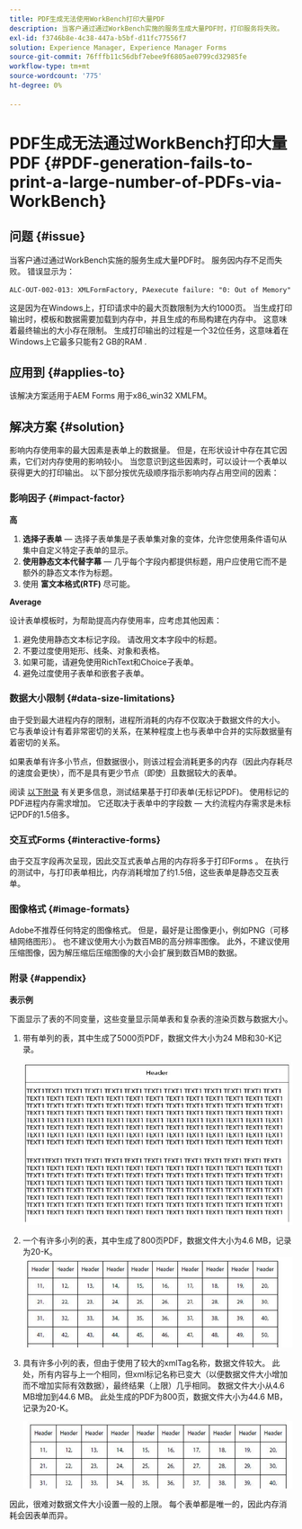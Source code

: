```yaml
---
title: PDF生成无法使用WorkBench打印大量PDF
description: 当客户通过通过WorkBench实施的服务生成大量PDF时，打印服务将失败。
exl-id: f3746b8e-4c38-447a-b5bf-d11fc77556f7
solution: Experience Manager, Experience Manager Forms
source-git-commit: 76fffb11c56dbf7ebee9f6805ae0799cd32985fe
workflow-type: tm+mt
source-wordcount: '775'
ht-degree: 0%

---
```


# PDF生成无法通过WorkBench打印大量PDF {#PDF-generation-fails-to-print-a-large-number-of-PDFs-via-WorkBench}

## 问题 {#issue}

当客户通过通过WorkBench实施的服务生成大量PDF时。 服务因内存不足而失败。 错误显示为：

`ALC-OUT-002-013: XMLFormFactory, PAexecute failure: "0: Out of Memory"`

<!-- Attached is a simplified template (BollatoRiservatiLandscape_table_simple.xdp) that simulates the problem.
Using the Designer, if we associate the template "BollatoRiservatiLandscape_table_semplice.xdp" with the XML file "BollatoRiservati.xml" during the generation of the pdf, the process comes to occupy 1.6 Gb of RAM. On the server side, with the complete template, the pdf generation process breaks down, occupying 2 GB of RAM.-->

这是因为在Windows上，打印请求中的最大页数限制为大约1000页。 当生成打印输出时，模板和数据需要加载到内存中，并且生成的布局构建在内存中。 这意味着最终输出的大小存在限制。 生成打印输出的过程是一个32位任务，这意味着在Windows上它最多只能有2 GB的RAM <!--and 4 GB on UNIX-->.

## 应用到 {#applies-to}

该解决方案适用于AEM Forms <!--JEE Server and AEM Forms on OSGi Server--> 用于x86_win32 XMLFM。

## 解决方案 {#solution}

影响内存使用率的最大因素是表单上的数据量。 但是，在形状设计中存在其它因素，它们对内存使用的影响较小。 当您意识到这些因素时，可以设计一个表单以获得更大的打印输出。 以下部分按优先级顺序指示影响内存占用空间的因素：

### 影响因子 {#impact-factor}

**高**

1. **选择子表单**  — 选择子表单集是子表单集对象的变体，允许您使用条件语句从集中自定义特定子表单的显示。
1. **使用静态文本代替字幕**  — 几乎每个字段内都提供标题，用户应使用它而不是额外的静态文本作为标题。
1. 使用 **富文本格式(RTF)** 尽可能。

**Average**

设计表单模板时，为帮助提高内存使用率，应考虑其他因素：

1. 避免使用静态文本标记字段。 请改用文本字段中的标题。
2. 不要过度使用矩形、线条、对象和表格。
3. 如果可能，请避免使用RichText和Choice子表单。
4. 避免过度使用子表单和嵌套子表单。

### 数据大小限制 {#data-size-limitations}

由于受到最大进程内存的限制，进程所消耗的内存不仅取决于数据文件的大小。 它与表单设计有着非常密切的关系，在某种程度上也与表单中合并的实际数据量有着密切的关系。

如果表单有许多小节点，但数据很小，则该过程会消耗更多的内存（因此内存耗尽的速度会更快），而不是具有更少节点（即使）且数据较大的表单。

阅读 [以下附录](#appendix) 有关更多信息，测试结果基于打印表单(无标记PDF)。 使用标记的PDF进程内存需求增加。 它还取决于表单中的字段数 — 大约流程内存需求是未标记PDF的1.5倍多。

### 交互式Forms {#interactive-forms}

由于交互字段再次呈现，因此交互式表单占用的内存将多于打印Forms 。 在执行的测试中，与打印表单相比，内存消耗增加了约1.5倍，这些表单是静态交互表单。

### 图像格式 {#image-formats}

Adobe不推荐任何特定的图像格式。 但是，最好是让图像更小，例如PNG（可移植网络图形）。 也不建议使用大小为数百MB的高分辨率图像。 此外，不建议使用压缩图像，因为解压缩后压缩图像的大小会扩展到数百MB的数据。

### 附录 {#appendix}

**表示例**

下面显示了表的不同变量，这些变量显示简单表和复杂表的渲染页数与数据大小。

1. 带有单列的表，其中生成了5000页PDF，数据文件大小为24 MB和30-K记录。

   ![table_single_column](/help/forms/using/assets/table_single_column.png)

1. 一个有许多小列的表，其中生成了800页PDF，数据文件大小为4.6 MB，记录为20-K。
   ![table_many_small_columns](/help/forms/using/assets/table_many_small_columns.png)

1. 具有许多小列的表，但由于使用了较大的xmlTag名称，数据文件较大。
此处，所有内容与上一个相同，但xml标记名称已变大（以便数据文件大小增加而不增加实际有效数据），最终结果（上限）几乎相同。 数据文件大小从4.6 MB增加到44.6 MB。 此处生成的PDF为800页，数据文件大小为44.6 MB，记录为20-K。

   ![table_bigger_xml_tagname](/help/forms/using/assets/table_bigger_xml_tagname.png)

因此，很难对数据文件大小设置一般的上限。 每个表单都是唯一的，因此内存消耗会因表单而异。
